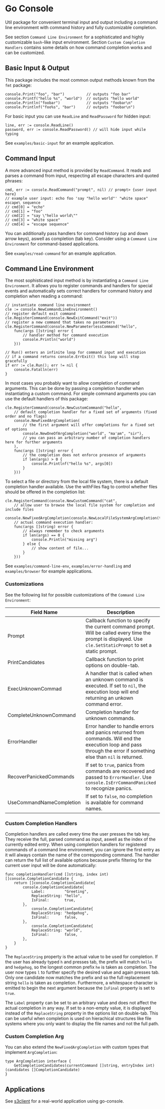 # Go Console

Util package for convenient terminal input and output including a command line environment with command history and fully customizable completion.

See section `Command Line Environment` for a sophisticated and highly customizable `bash`-like input environment. Section `Custom Completion Handlers` contains some details on how command completion works and can be customized.

## Basic Input & Output

This package includes the most common output methods known from the `fmt` package:

```golang
console.Print("foo", "bar")          // outputs "foo bar"
console.Printf("hello %s", "world")  // outputs "hello world"
console.Println("foobar")            // outputs "foobar\n"
console.Printlnf("foo%s", "bar")     // outputs "foobar\n")
```

For basic input you can use `ReadLine` and `ReadPassword` for hidden input:

```golang
line, err := console.ReadLine()
password, err := console.ReadPassword() // will hide input while typing
```

See `examples/basic-input` for an example application.

## Command Input

A more advanced input method is provided by `ReadCommand`. It reads and parses a command from input, respecting all escape characters and quoted phrases:

```golang
cmd, err := console.ReadCommand("prompt", nil) // prompt> {user input here}
// example user input: echo foo 'say "hello world"' "white space" escape\ sequence
// cmd[0] = "echo"
// cmd[1] = "foo"
// cmd[2] = "say \"hello world\""
// cmd[3] = "white space"
// cmd[4] = "escape sequence"
```

You can additionally pass handlers for command history (up and down arrow keys), aswell as completion (tab key). Consider using a `Command Line Environment` for command-based applications.

See `examples/read-command` for an example application.

## Command Line Environment

The most sophisticated input method is by instantiating a `Command Line Environment`. It allows you to register commands and handlers for special events and automatically sets correct handlers for command history and completion when reading a command:

```golang
// instantiate command line environment
cle := console.NewCommandLineEnvironment()
// register default exit command
cle.RegisterCommand(console.NewExitCommand("exit"))
// register a new command that takes no parameters
cle.RegisterCommand(console.NewParameterlessCommand("hello",
    func(args []string) error {
        // handler method for command execution
        console.Println("world")
    }))

// Run() enters an infinite loop for command input and execution
// if a command returns console.ErrExit() this loop will stop gracefully
if err := cle.Run(); err != nil {
    console.Fatalln(err)
}
```

In most cases you probably want to allow completion of command arguments. This can be done by passing a completion handler when instantiating a custom command. For simple command arguments you can use the default handlers of this package:

```golang
cle.RegisterCommand(console.NewCustomCommand("hello",
    // default completion handler for a fixed set of arguments (fixed order and no flags)
    console.NewFixedArgCompletion(
        // the first argument will offer completions for a fixed set of options
        console.NewOneOfArgCompletion("world", "ma'am", "sir"),
        // you can pass an arbitrary number of completion handlers here for further arguments
    ),
    func(args []string) error {
        // the completion does not enforce presence of arguments
        if len(args) > 0 {
            console.Printlnf("hello %s", args[0])
        }
    }))
```

To select a file or directory from the local file system, there is a default completion handler available. Use the withFiles flag to control whether files should be offered in the completion list:

```golang
cle.RegisterCommand(console.NewCustomCommand("cat",
    // allow user to browse the local file system for completion and include files
    console.NewFixedArgCompletion(console.NewLocalFileSystemArgCompletion(true)),
    // actual command execution handler:
    func(args []string) error {
        // always remember to check arguments
        if len(args) == 0 {
            console.Println("missing arg")
        } else {
            // show content of file...
        }
    }))
```

See `examples/command-line-env`, `examples/error-handling` and `examples/browser` for example applications.

### Customizations

See the following list for possible customizations of the `Command Line Environment`:

| Field Name | Description | Default |
| ---------- | ----------- | ------- |
| Prompt | Callback function to specify the current command prompt. Will be called every time the prompt is displayed. Use `cle.SetStaticPrompt` to set a static prompt. | `cle> ` |
| PrintCandidates | Callback function to print options on double-tab. | `DefaultCandidatePrinter()` |
| ExecUnknownCommad | A handler that is called when an unknown command is executed. If set to `nil`, the execution loop will end returning an unkown command error. | Print message and continue |
| CompleteUnknownCommand | Completion handler for unknown commands. | `nil` |
| ErrorHandler | Error handler to handle errors and panics returned from commands. Will end the execution loop and pass through the error if something else than `nil` is returned. | Print error message and continue |
| RecoverPanickedCommands | If set to `true`, panics from commands are recovered and passed to `ErrorHandler`. Use `console.IsErrCommandPanicked` to recognize panics. | `true` |
| UseCommandNameCompletion | If set to `false`, no completion is available for command names. | `true` |

### Custom Completion Handlers

Completion handlers are called every time the user presses the tab key. They receive the full, parsed command as input, aswell as the index of the currently edited entry. When using completion handlers for registered commands of a command line environment, you can ignore the first entry as it will always contain the name of the corresponding command. The handler can return the full list of available options because prefix filtering for the current user input will be done automatically:

```golang
func completionHandler(cmd []string, index int) []console.CompletionCandidate {
    return []console.CompletionCandidate{
        console.CompletionCandidate{
            Label:         "Greeting",
            ReplaceString: "hello",
            IsFinal:       true,
        },
            console.CompletionCandidate{
            ReplaceString: "hedgehog",
            IsFinal:       false,
        },
            console.CompletionCandidate{
            ReplaceString: "world",
            IsFinal:       false,
        },
    }
}
```

The `ReplaceString` property is the actual value to be used for completion. If the user has already typed `h` and presses tab, the prefix will match `hello` and `hedgehog`, so the longest common prefix `he` is taken as completion. The user now types `l` to further specify the desired value and again presses tab. Only one candidate now matches the prefix and so the full replacement string `hello` is taken as completion. Furthermore, a whitespace character is emitted to begin the next argument because the `IsFinal` property is set to `true`.

The `Label` property can be set to an arbitrary value and does not affect the actual completion in any way. If set to a non-empty value, it is displayed instead of the `ReplaceString` property in the options list on double-tab. This can be useful when completion is used on hierachical structures like file systems where you only want to display the file names and not the full path.

### Custom Completion Arg

You can also extend the `NewFixedArgCompletion` with custom types that implement `ArgCompletion`:

```golang
type ArgCompletion interface {
    GetCompletionCandidates(currentCommand []string, entryIndex int) (candidates []CompletionCandidate)
}
```

## Applications

See [s3client](https://github.com/sbreitf1/s3client) for a real-world application using go-console.